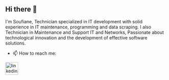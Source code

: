 ## Hi there 👋

I'm Soufiane, Technician specialized in IT development with solid experience in IT maintenance, programming and data scraping. 
I also Technician in Maintenance and Support IT and Networks, Passionate about technological innovation and the development of effective software solutions.


- 📫 How to reach me:


[<img src='https://cdn.jsdelivr.net/npm/simple-icons@3.0.1/icons/linkedin.svg' alt='linkedin' height='40'>](https://www.linkedin.com/in/soufiane-babty-284941209/)

